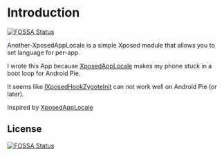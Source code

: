 # Introduction
[![FOSSA Status](https://app.fossa.io/api/projects/git%2Bgithub.com%2Fdiov%2FAnother-XposedAppLocale.svg?type=shield)](https://app.fossa.io/projects/git%2Bgithub.com%2Fdiov%2FAnother-XposedAppLocale?ref=badge_shield)


Another-XposedAppLocale is a simple Xposed module that allows you to set language for per-app.

I wrote this App because [XposedAppLocale](https://github.com/Flo354/XposedAppLocale) makes my phone stuck in a boot loop for Android Pie.

It seems like [IXposedHookZygoteInit](https://github.com/rovo89/XposedBridge/blob/art/app/src/main/java/de/robv/android/xposed/IXposedHookZygoteInit.java) can not work well on Android Pie (or later).

Inspired by [XposedAppLocale](https://github.com/Flo354/XposedAppLocale)


## License
[![FOSSA Status](https://app.fossa.io/api/projects/git%2Bgithub.com%2Fdiov%2FAnother-XposedAppLocale.svg?type=large)](https://app.fossa.io/projects/git%2Bgithub.com%2Fdiov%2FAnother-XposedAppLocale?ref=badge_large)